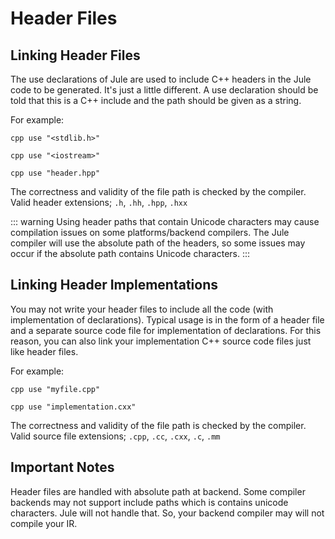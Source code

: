 # Header Files

## Linking Header Files
The use declarations of Jule are used to include C++ headers in the Jule code to be generated. It's just a little different. A use declaration should be told that this is a C++ include and the path should be given as a string.

For example:
```jule
cpp use "<stdlib.h>"
```
```jule
cpp use "<iostream>"
```
```jule
cpp use "header.hpp"
```
The correctness and validity of the file path is checked by the compiler.
Valid header extensions; `.h`, `.hh`, `.hpp`, `.hxx`

::: warning
Using header paths that contain Unicode characters may cause compilation issues on some platforms/backend compilers. The Jule compiler will use the absolute path of the headers, so some issues may occur if the absolute path contains Unicode characters.
:::

## Linking Header Implementations
You may not write your header files to include all the code (with implementation of declarations). Typical usage is in the form of a header file and a separate source code file for implementation of declarations. For this reason, you can also link your implementation C++ source code files just like header files.

For example:
```jule
cpp use "myfile.cpp"
```
```jule
cpp use "implementation.cxx"
```
The correctness and validity of the file path is checked by the compiler.
Valid source file extensions; `.cpp`, `.cc`, `.cxx`, `.c`, `.mm`

## Important Notes

Header files are handled with absolute path at backend. Some compiler backends may not support include paths which is contains unicode characters. Jule will not handle that. So, your backend compiler may will not compile your IR.